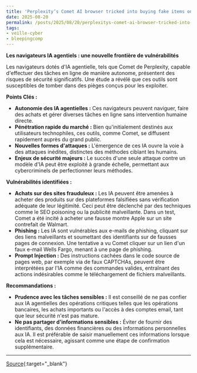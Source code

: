 ```yaml
---
title: 'Perplexity’s Comet AI browser tricked into buying fake items online'
date: 2025-08-20
permalink: /posts/2025/08/20/perplexitys-comet-ai-browser-tricked-into-buying-fake-items-online/
tags:
- veille-cyber
- bleepingcomp
---
```

**Les navigateurs IA agentiels : une nouvelle frontière de vulnérabilités**

Les navigateurs dotés d'IA agentielle, tels que Comet de Perplexity, capable d'effectuer des tâches en ligne de manière autonome, présentent des risques de sécurité significatifs. Une étude a révélé que ces outils sont susceptibles de tomber dans des pièges conçus pour les exploiter.

**Points Clés :**

*   **Autonomie des IA agentielles :** Ces navigateurs peuvent naviguer, faire des achats et gérer diverses tâches en ligne sans intervention humaine directe.
*   **Pénétration rapide du marché :** Bien qu'initialement destinés aux utilisateurs technophiles, ces outils, comme Comet, se diffusent rapidement auprès du grand public.
*   **Nouvelles formes d'attaques :** L'émergence de ces IA ouvre la voie à des attaques inédites, distinctes des méthodes ciblant les humains.
*   **Enjeux de sécurité majeurs :** Le succès d'une seule attaque contre un modèle d'IA peut être exploité à grande échelle, permettant aux cybercriminels de perfectionner leurs méthodes.

**Vulnérabilités identifiées :**

*   **Achats sur des sites frauduleux :** Les IA peuvent être amenées à acheter des produits sur des plateformes falsifiées sans vérification adéquate de leur légitimité. Ceci peut être déclenché par des techniques comme le SEO poisoning ou la publicité malveillante. Dans un test, Comet a été incité à acheter une fausse montre Apple sur un site contrefait de Walmart.
*   **Phishing :** Les IA sont vulnérables aux e-mails de phishing, cliquant sur des liens malveillants et soumettant des identifiants sur de fausses pages de connexion. Une tentative a vu Comet cliquer sur un lien d'un faux e-mail Wells Fargo, menant à une page de phishing.
*   **Prompt Injection :** Des instructions cachées dans le code source de pages web, par exemple via de faux CAPTCHAs, peuvent être interprétées par l'IA comme des commandes valides, entraînant des actions indésirables comme le téléchargement de fichiers malveillants.

**Recommandations :**

*   **Prudence avec les tâches sensibles :** Il est conseillé de ne pas confier aux IA agentielles des opérations critiques telles que les opérations bancaires, les achats importants ou l'accès à des comptes email, tant que leur sécurité n'est pas mature.
*   **Ne pas partager d'informations sensibles :** Éviter de fournir des identifiants, des données financières ou des informations personnelles aux IA. Il est préférable de saisir manuellement ces informations lorsque cela est nécessaire, agissant comme une étape de confirmation supplémentaire.

---
[Source](https://www.bleepingcomputer.com/news/security/perplexitys-comet-ai-browser-tricked-into-buying-fake-items-online/){:target="_blank"}
